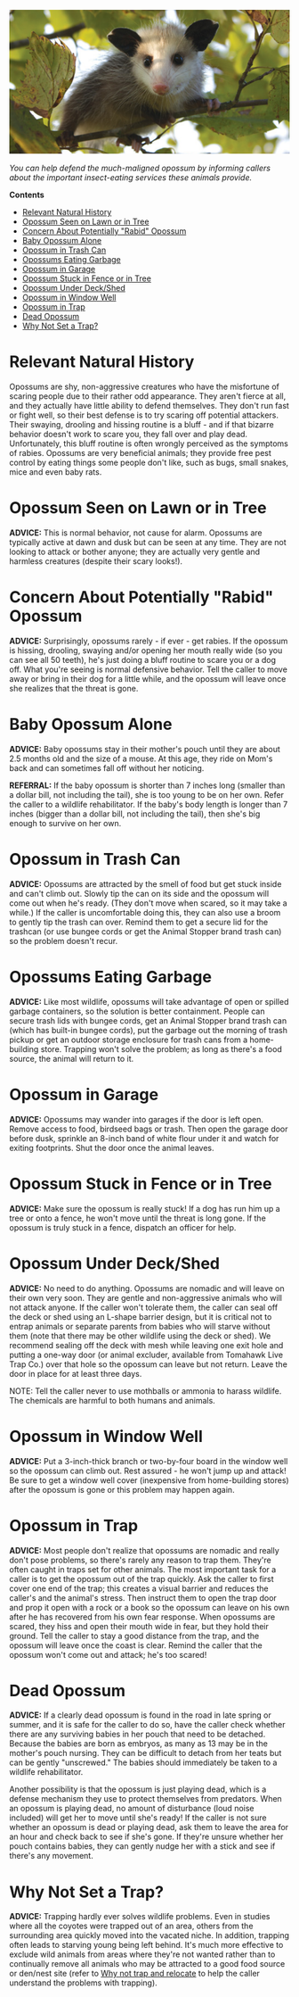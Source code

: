 ![opossum image](assets/images/wildlife-conflict-guide-opossums-1.png)

*You can help defend the much-maligned opossum by informing callers about the important insect-eating services these animals provide.*

**Contents**

- [Relevant Natural History](#relevant-natural-history)
- [Opossum Seen on Lawn or in Tree](#opossum-seen-on-lawn-or-in-tree)
- [Concern About Potentially "Rabid" Opossum](#concern-about-potentially-rabid-opossum)
- [Baby Opossum Alone](#baby-opossum-alone)
- [Opossum in Trash Can](#opossum-in-trash-can)
- [Opossums Eating Garbage](#opossums-eating-garbage)
- [Opossum in Garage](#opossum-in-garage)
- [Opossum Stuck in Fence or in Tree](#opossum-stuck-in-fence-or-in-tree)
- [Opossum Under Deck/Shed](#opossum-under-deckshed)
- [Opossum in Window Well](#opossum-in-window-well)
- [Opossum in Trap](#opossum-in-trap)
- [Dead Opossum](#dead-opossum)
- [Why Not Set a Trap?](#why-not-set-a-trap)

# Relevant Natural History

Opossums are shy, non-aggressive creatures who have the misfortune of scaring people due to their rather odd appearance. They aren't fierce at all, and they actually have little ability to defend themselves. They don't run fast or fight well, so their best defense is to try scaring off potential attackers. Their swaying, drooling and hissing routine is a bluff - and if that bizarre behavior doesn't work to scare you, they fall over and play dead. Unfortunately, this bluff routine is often wrongly perceived as the symptoms of rabies. Opossums are very beneficial animals; they provide free pest control by eating things some people don't like, such as bugs, small snakes, mice and even baby rats.

# Opossum Seen on Lawn or in Tree

**ADVICE:** This is normal behavior, not cause for alarm. Opossums are typically active at dawn and dusk but can be seen at any time. They are not looking to attack or bother anyone; they are actually very gentle and harmless creatures (despite their scary looks!).

# Concern About Potentially "Rabid" Opossum

**ADVICE:** Surprisingly, opossums rarely - if ever - get rabies. If the opossum is hissing, drooling, swaying and/or opening her mouth really wide (so you can see all 50 teeth), he's just doing a bluff routine to scare you or a dog off. What you're seeing is normal defensive behavior. Tell the caller to move away or bring in their dog for a little while, and the opossum will leave once she realizes that the threat is gone.

# Baby Opossum Alone

**ADVICE:** Baby opossums stay in their mother's pouch until they are about 2.5 months old and the size of a mouse. At this age, they ride on Mom's back and can sometimes fall off without her noticing. 

**REFERRAL:** If the baby opossum is shorter than 7 inches long (smaller than a dollar bill, not including the tail), she is too young to be on her own. Refer the caller to a wildlife rehabilitator. If the baby's body length is longer than 7 inches (bigger than a dollar bill, not including the tail), then she's big enough to survive on her own.

# Opossum in Trash Can

**ADVICE:** Opossums are attracted by the smell of food but get stuck inside and can't climb out. Slowly tip the can on its side and the opossum will come out when he's ready. (They don't move when scared, so it may take a while.) If the caller is uncomfortable doing this, they can also use a broom to gently tip the trash can over. Remind them to get a secure lid for the trashcan (or use bungee cords or get the Animal Stopper brand trash can) so the problem doesn't recur.

# Opossums Eating Garbage

**ADVICE:** Like most wildlife, opossums will take advantage of open or spilled garbage containers, so the solution is better containment. People can secure trash lids with bungee cords, get an Animal Stopper brand trash can (which has built-in bungee cords), put the garbage out the morning of trash pickup or get an outdoor storage enclosure for trash cans from a home-building store. Trapping won't solve the problem; as long as there's a food source, the animal will return to it.

# Opossum in Garage

**ADVICE:** Opossums may wander into garages if the door is left open. Remove access to food, birdseed bags or trash. Then open the garage door before dusk, sprinkle an 8-inch band of white flour under it and watch for exiting footprints. Shut the door once the animal leaves.

# Opossum Stuck in Fence or in Tree

**ADVICE:** Make sure the opossum is really stuck! If a dog has run him up a tree or onto a fence, he won't move until the threat is long gone. If the opossum is truly stuck in a fence, dispatch an officer for help.

# Opossum Under Deck/Shed

**ADVICE:** No need to do anything. Opossums are nomadic and will leave on their own very soon. They are gentle and non-aggressive animals who will not attack anyone. If the caller won't tolerate them, the caller can seal off the deck or shed using an L-shape barrier design, but it is critical not to entrap animals or separate parents from babies who will starve without them (note that there may be other wildlife using the deck or shed). We recommend sealing off the deck with mesh while leaving one exit hole and putting a one-way door (or animal excluder, available from Tomahawk Live Trap Co.) over that hole so the opossum can leave but not return. Leave the door in place for at least three days. 

NOTE: Tell the caller never to use mothballs or ammonia to harass wildlife. The chemicals are harmful to both humans and animals.

# Opossum in Window Well

**ADVICE:** Put a 3-inch-thick branch or two-by-four board in the window well so the opossum can climb out. Rest assured - he won't jump up and attack! Be sure to get a window well cover (inexpensive from home-building stores) after the opossum is gone or this problem may happen again.

# Opossum in Trap

**ADVICE:** Most people don't realize that opossums are nomadic and really don't pose problems, so there's rarely any reason to trap them. They're often caught in traps set for other animals. The most important task for a caller is to get the opossum out of the trap quickly. Ask the caller to first cover one end of the trap; this creates a visual barrier and reduces the caller's and the animal's stress. Then instruct them to open the trap door and prop it open with a rock or a book so the opossum can leave on his own after he has recovered from his own fear response. When opossums are scared, they hiss and open their mouth wide in fear, but they hold their ground. Tell the caller to stay a good distance from the trap, and the opossum will leave once the coast is clear. Remind the caller that the opossum won't come out and attack; he's too scared!

# Dead Opossum

**ADVICE:** If a clearly dead opossum is found in the road in late spring or summer, and it is safe for the caller to do so, have the caller check whether there are any surviving babies in her pouch that need to be detached. Because the babies are born as embryos, as many as 13 may be in the mother's pouch nursing. They can be difficult to detach from her teats but can be gently "unscrewed." The babies should immediately be taken to a wildlife rehabilitator. 

Another possibility is that the opossum is just playing dead, which is a defense mechanism they use to protect themselves from predators. When an opossum is playing dead, no amount of disturbance (loud noise included) will get her to move until she's ready! If the caller is not sure whether an opossum is dead or playing dead, ask them to leave the area for an hour and check back to see if she's gone. If they're unsure whether her pouch contains babies, they can gently nudge her with a stick and see if there's any movement.

# Why Not Set a Trap?

**ADVICE:** Trapping hardly ever solves wildlife problems. Even in studies where all the coyotes were trapped out of an area, others from the surrounding area quickly moved into the vacated niche. In addition, trapping often leads to starving young being left behind. It's much more effective to exclude wild animals from areas where they're not wanted rather than to continually remove all animals who may be attracted to a good food source or den/nest site (refer to [Why not trap and relocate](WCG-Why-not-trap-and-relocate) to help the caller understand the problems with trapping).